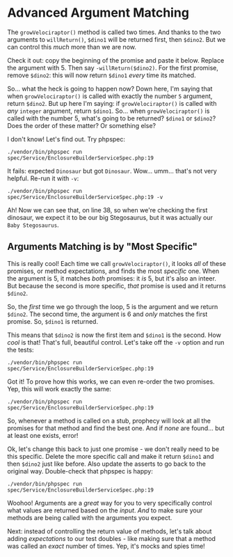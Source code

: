 # Advanced Argument Matching

The `growVelociraptor()` method is called two times. And thanks to the two arguments
to `willReturn()`, `$dino1` will be returned first, then `$dino2`. But we can control
this *much* more than we are now.

Check it out: copy the beginning of the promise and paste it below. Replace the
argument with 5. Then say `-willReturn($dino2)`. For the first promise, remove `$dino2`:
this will now return `$dino1` *every* time its matched.

So... what the heck is going to happen now? Down here, I'm saying that when
`growVelociraptor()` is called with exactly the number `5` argument, return `$dino2`.
But up here I'm saying: if `growVelociraptor()` is called with *any* `integer`
argument, return `$dino1`. So... when `growVelociraptor()` is called with the
number 5, what's going to be returned? `$dino1` or `$dino2`? Does the order of
these matter? Or something else?

I don't know! Let's find out. Try phpspec:

```terminal-silent
./vendor/bin/phpspec run spec/Service/EnclosureBuilderServiceSpec.php:19
```

It fails: expected `Dinosaur` but got `Dinosaur`. Wow... umm... that's not very
helpful. Re-run it with `-v`:

```terminal-silent
./vendor/bin/phpspec run spec/Service/EnclosureBuilderServiceSpec.php:19 -v
```

Ah! Now we can see that, on line 38, so when we're checking the first dinosaur,
we expect it to be our big Stegosaurus, but it was actually our `Baby Stegosaurus`.

## Arguments Matching is by "Most Specific"

This is really cool! Each time we call `growVelociraptor()`, it looks *all* of these
promises, or method expectations, and finds the most *specific* one. When the argument
is 5, it matches *both* promises: it *is* 5, but it's also an inteer. But because
the second is more specific, *that* promise is used and it returns `$dino2`.

So, the *first* time we go through the loop, 5 is the argument and we return `$dino2`.
The second time, the argument is 6 and *only* matches the first promise. So,
`$dino1` is returned.

This means that `$dino2` is now the first item and `$dino1` is the second. How
*cool* is that! That's full, beautiful control. Let's take off the `-v` option
and run the tests:

```terminal-silent
./vendor/bin/phpspec run spec/Service/EnclosureBuilderServiceSpec.php:19
```

Got it! To prove how this works, we can even re-order the two promises. Yep, this
will work exactly the same:

```terminal-silent
./vendor/bin/phpspec run spec/Service/EnclosureBuilderServiceSpec.php:19
```

So, whenever a method is called on a stub, prophecy will look at all the promises
for that method and find the best one. And if *none* are found... but at least one
exists, error!

Ok, let's change this back to just one promise - we don't really need to be this
specific. Delete the more specific call and make it return `$dino1` and then `$dino2`
just like before. Also update the asserts to go back to the original way. Double-check
that phpspec is happy:

```terminal-silent
./vendor/bin/phpspec run spec/Service/EnclosureBuilderServiceSpec.php:19
```

Woohoo! Arguments are a *great* way for you to very specifically control what values
are returned based on the *input*. *And* to make sure your methods are being called
with the arguments you expect.

Next: instead of controlling the return value of methods, let's talk about adding
*expectations* to our test doubles - like making sure that a method was called
an *exact* number of times. Yep, it's mocks and spies time!
